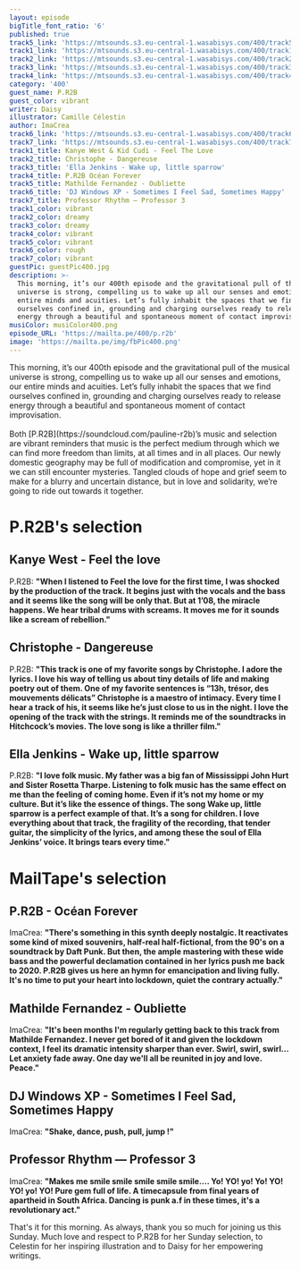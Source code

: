 ```yaml
---
layout: episode
bigTitle_font_ratio: '6'
published: true
track5_link: 'https://mtsounds.s3.eu-central-1.wasabisys.com/400/track5.mp3'
track1_link: 'https://mtsounds.s3.eu-central-1.wasabisys.com/400/track1.mp3'
track2_link: 'https://mtsounds.s3.eu-central-1.wasabisys.com/400/track2.mp3'
track3_link: 'https://mtsounds.s3.eu-central-1.wasabisys.com/400/track3.mp3'
track4_link: 'https://mtsounds.s3.eu-central-1.wasabisys.com/400/track4.mp3'
category: '400'
guest_name: P.R2B
guest_color: vibrant
writer: Daisy
illustrator: Camille Célestin
author: ImaCrea
track6_link: 'https://mtsounds.s3.eu-central-1.wasabisys.com/400/track6.mp3'
track7_link: 'https://mtsounds.s3.eu-central-1.wasabisys.com/400/track7.mp3'
track1_title: Kanye West & Kid Cudi - Feel The Love
track2_title: Christophe - Dangereuse
track3_title: 'Ella Jenkins - Wake up, little sparrow'
track4_title: P.R2B Océan Forever
track5_title: Mathilde Fernandez - Oubliette
track6_title: 'DJ Windows XP - Sometimes I Feel Sad, Sometimes Happy'
track7_title: Professor Rhythm — Professor 3
track1_color: vibrant
track2_color: dreamy
track3_color: dreamy
track4_color: vibrant
track5_color: vibrant
track6_color: rough
track7_color: vibrant
guestPic: guestPic400.jpg
description: >-
  This morning, it’s our 400th episode and the gravitational pull of the musical
  universe is strong, compelling us to wake up all our senses and emotions, our
  entire minds and acuities. Let’s fully inhabit the spaces that we find
  ourselves confined in, grounding and charging ourselves ready to release
  energy through a beautiful and spontaneous moment of contact improvisation.
musiColor: musiColor400.png
episode_URL: 'https://mailta.pe/400/p.r2b'
image: 'https://mailta.pe/img/fbPic400.png'
---
```

<p id="introduction">This morning, it’s our 400th episode and the gravitational pull of the musical universe is strong, compelling us to wake up all our senses and emotions, our entire minds and acuities. Let’s fully inhabit the spaces that we find ourselves confined in, grounding and charging ourselves ready to release energy through a beautiful and spontaneous moment of contact improvisation.
<br><br>
Both [P.R2B](https://soundcloud.com/pauline-r2b)’s music and selection are vibrant reminders that music is the perfect medium through which we can find more freedom than limits, at all times and in all places. Our newly domestic geography may be full of modification and compromise, yet in it we can still encounter mysteries. Tangled clouds of hope and grief seem to make for a blurry and uncertain distance, but in love and solidarity, we’re going to ride out towards it together.
</p>


# P.R2B's selection

## Kanye West - Feel the love

P.R2B: **"**When I listened to Feel the love for the first time, I was shocked by the production of the track.
It begins just with the vocals and the bass and it seems like the song will be only that. But at 1’08, the miracle happens. We hear tribal drums with screams. It moves me for it sounds like a scream of rebellion.**"**

## Christophe - Dangereuse

P.R2B: **"**This track is one of my favorite songs by Christophe. I adore the lyrics. I love his way of telling us about tiny details of life and making poetry out of them.
One of my favorite sentences is “13h, trésor, des mouvements délicats”
Christophe is a maestro of intimacy. Every time I hear a track of his, it seems like he’s just close to us in the night.
I love the opening of the track with the strings. It reminds me of the soundtracks in Hitchcock’s movies. The love song is like a thriller film.**"**

## Ella Jenkins - Wake up, little sparrow

P.R2B: **"**I love folk music. My father was a big fan of Mississippi John Hurt and Sister Rosetta Tharpe.
Listening to folk music has the same effect on me than the feeling of coming home. Even if it’s not my home or my culture. But it’s like the essence of things.
The song Wake up, little sparrow is a perfect example of that. It’s a song for children. I love everything about that track, the fragility of the recording, that tender guitar, the simplicity of the lyrics, and among these the soul of Ella Jenkins’ voice. It brings tears every time.**"**

# MailTape's selection

## P.R2B - Océan Forever
ImaCrea: **"**There's something in this synth deeply nostalgic. It reactivates some kind of mixed souvenirs, half-real half-fictional, from the 90's on a soundtrack by Daft Punk. But then, the ample mastering with these wide bass and the powerful declamation contained in her lyrics push me back to 2020. P.R2B gives us here an hymn for emancipation and living fully. It's no time to put your heart into lockdown, quiet the contrary actually.**"**

## Mathilde Fernandez - Oubliette
ImaCrea: **"**It's been months I'm regularly getting back to this track from Mathilde Fernandez. I never get bored of it and given the lockdown context, I feel its dramatic intensity sharper than ever. Swirl, swirl, swirl... Let anxiety fade away. One day we'll all be reunited in joy and love. Peace.**"**

## DJ Windows XP - Sometimes I Feel Sad, Sometimes Happy
ImaCrea: **"**Shake, dance, push, pull, jump !**"**

## Professor Rhythm — Professor 3
ImaCrea: **"**Makes me smile smile smile smile smile.... Yo! YO! yo! Yo! YO! YO! yo! YO! Pure gem full of life. A timecapsule from final years of apartheid in South Africa. Dancing is punk a.f in these times, it's a revolutionary act.**"**


<p id="outroduction">That's it for this morning. As always, thank you so much for joining us this Sunday. Much love and respect to P.R2B for her Sunday selection, to Celestin for her inspiring illustration and to Daisy for her empowering writings.</p>
